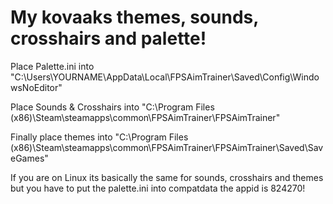 # My kovaaks themes, sounds, crosshairs and palette!

Place Palette.ini into "C:\Users\YOURNAME\AppData\Local\FPSAimTrainer\Saved\Config\WindowsNoEditor"

Place Sounds & Crosshairs into "C:\Program Files (x86)\Steam\steamapps\common\FPSAimTrainer\FPSAimTrainer"

Finally place themes into "C:\Program Files (x86)\Steam\steamapps\common\FPSAimTrainer\FPSAimTrainer\Saved\SaveGames"



If you are on Linux its basically the same for sounds, crosshairs and themes but you have to put the palette.ini into compatdata the appid is 824270!
